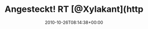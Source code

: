 ---
retweeted: false
source: <a href="https://about.twitter.com/products/tweetdeck" rel="nofollow">TweetDeck</a>
entities:
  hashtags: []
  symbols: []
  user_mentions:
  - name: Felix Gilcher
    screen_name: Xylakant
    indices:
    - '15'
    - '24'
    id_str: '40266143'
    id: '40266143'
  urls: []
display_text_range:
- '0'
- '71'
favorite_count: '0'
id_str: '28770386187'
truncated: false
retweet_count: '0'
id: '28770386187'
created_at: Tue Oct 26 08:14:38 +0000 2010
favorited: false
full_text: 'Angesteckt! RT [@Xylakant](https://twitter.com/Xylakant) Smart Status:
  Failed.  http://yfrog.com/8c823p'
lang: en
tags:
- pesos:twitter
date: '2010-10-26T08:14:38+00:00'
src: https://twitter.com/bascht/status/28770386187
original_url: https://twitter.com/bascht/status/28770386187
type: twitter_tweet
text: 'Angesteckt! RT [@Xylakant](https://twitter.com/Xylakant) Smart Status: Failed.  http://yfrog.com/8c823p'
title: Angesteckt! RT [@Xylakant](http

---